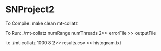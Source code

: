 # SNProject2

To Compile: make clean mt-collatz

To Run: ./mt-collatz numRange numThreads 2>> errorFile >> outputFile

i.e ./mt-collatz 1000 8 2>> results.csv >> histogram.txt
